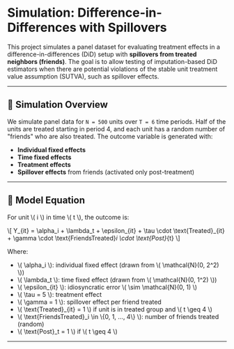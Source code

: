 # Simulation: Difference-in-Differences with Spillovers

This project simulates a panel dataset for evaluating treatment effects in a difference-in-differences (DiD) setup with **spillovers from treated neighbors (friends)**. The goal is to allow testing of imputation-based DiD estimators when there are potential violations of the stable unit treatment value assumption (SUTVA), such as spillover effects.

---

## 🔢 Simulation Overview

We simulate panel data for `N = 500` units over `T = 6` time periods. Half of the units are treated starting in period 4, and each unit has a random number of "friends" who are also treated. The outcome variable is generated with:

- **Individual fixed effects**
- **Time fixed effects**
- **Treatment effects**
- **Spillover effects** from friends (activated only post-treatment)

---

## 📐 Model Equation

For unit \\( i \\) in time \\( t \\), the outcome is:

\\[
Y_{it} = \\alpha_i + \\lambda_t + \\epsilon_{it} + \\tau \\cdot \\text{Treated}_{it} + \\gamma \\cdot \\text{FriendsTreated}_i \\cdot \\text{Post}_{t}
\\]

Where:

- \\( \\alpha_i \\): individual fixed effect (drawn from \\( \\mathcal{N}(0, 2^2) \\))  
- \\( \\lambda_t \\): time fixed effect (drawn from \\( \\mathcal{N}(0, 1^2) \\))  
- \\( \\epsilon_{it} \\): idiosyncratic error \\( \\sim \\mathcal{N}(0, 1) \\)  
- \\( \\tau = 5 \\): treatment effect  
- \\( \\gamma = 1 \\): spillover effect per friend treated  
- \\( \\text{Treated}_{it} = 1 \\) if unit is in treated group and \\( t \\geq 4 \\)  
- \\( \\text{FriendsTreated}_i \\in \\{0, 1, ..., 4\\} \\): number of friends treated (random)  
- \\( \\text{Post}_t = 1 \\) if \\( t \\geq 4 \\)

---
